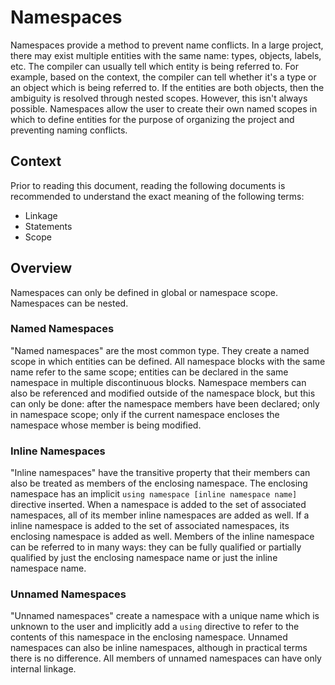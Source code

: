 # Namespaces

Namespaces provide a method to prevent name conflicts. In a large project, there may exist multiple entities with the same name: types, objects, labels, etc. The compiler can usually tell which entity is being referred to. For example, based on the context, the compiler can tell whether it's a type or an object which is being referred to. If the entities are both objects, then the ambiguity is resolved through nested scopes. However, this isn't always possible. Namespaces allow the user to create their own named scopes in which to define entities for the purpose of organizing the project and preventing naming conflicts.

## Context

Prior to reading this document, reading the following documents is recommended to understand the exact meaning of the following terms:

* Linkage
* Statements
* Scope

## Overview

Namespaces can only be defined in global or namespace scope. Namespaces can be nested.

### Named Namespaces

"Named namespaces" are the most common type. They create a named scope in which entities can be defined. All namespace blocks with the same name refer to the same scope; entities can be declared in the same namespace in multiple discontinuous blocks. Namespace members can also be referenced and modified outside of the namespace block, but this can only be done: after the namespace members have been declared; only in namespace scope; only if the current namespace encloses the namespace whose member is being modified.

### Inline Namespaces

"Inline namespaces" have the transitive property that their members can also be treated as members of the enclosing namespace. The enclosing namespace has an implicit `using namespace [inline namespace name]` directive inserted. When a namespace is added to the set of associated namespaces, all of its member inline namespaces are added as well. If a inline namespace is added to the set of associated namespaces, its enclosing namespace is added as well. Members of the inline namespace can be referred to in many ways: they can be fully qualified or partially qualified by just the enclosing namespace name or just the inline namespace name.

### Unnamed Namespaces

"Unnamed namespaces" create a namespace with a unique name which is unknown to the user and implicitly add a `using` directive to refer to the contents of this namespace in the enclosing namespace. Unnamed namespaces can also be inline namespaces, although in practical terms there is no difference. All members of unnamed namespaces can have only internal linkage.
